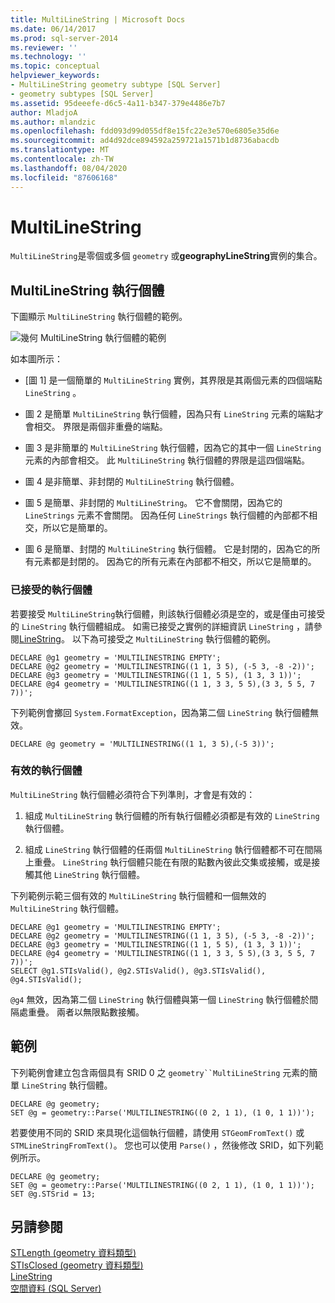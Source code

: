 ```yaml
---
title: MultiLineString | Microsoft Docs
ms.date: 06/14/2017
ms.prod: sql-server-2014
ms.reviewer: ''
ms.technology: ''
ms.topic: conceptual
helpviewer_keywords:
- MultiLineString geometry subtype [SQL Server]
- geometry subtypes [SQL Server]
ms.assetid: 95deeefe-d6c5-4a11-b347-379e4486e7b7
author: MladjoA
ms.author: mlandzic
ms.openlocfilehash: fdd093d99d055df8e15fc22e3e570e6805e35d6e
ms.sourcegitcommit: ad4d92dce894592a259721a1571b1d8736abacdb
ms.translationtype: MT
ms.contentlocale: zh-TW
ms.lasthandoff: 08/04/2020
ms.locfileid: "87606168"
---
```

# <a name="multilinestring"></a>MultiLineString
  `MultiLineString`是零個或多個 `geometry` 或**geographyLineString**實例的集合。  
  
## <a name="multilinestring-instances"></a>MultiLineString 執行個體  
 下圖顯示 `MultiLineString` 執行個體的範例。  
  
 ![幾何 MultiLineString 執行個體的範例](../../database-engine/media/multilinestring.gif "幾何 MultiLineString 執行個體的範例")  
  
 如本圖所示：  
  
-   [圖 1] 是一個簡單的 `MultiLineString` 實例，其界限是其兩個元素的四個端點 `LineString` 。  
  
-   圖 2 是簡單 `MultiLineString` 執行個體，因為只有 `LineString` 元素的端點才會相交。 界限是兩個非重疊的端點。  
  
-   圖 3 是非簡單的 `MultiLineString` 執行個體，因為它的其中一個 `LineString` 元素的內部會相交。 此 `MultiLineString` 執行個體的界限是這四個端點。  
  
-   圖 4 是非簡單、非封閉的 `MultiLineString` 執行個體。  
  
-   圖 5 是簡單、非封閉的 `MultiLineString`。 它不會關閉，因為它的 `LineStrings` 元素不會關閉。 因為任何 `LineStrings` 執行個體的內部都不相交，所以它是簡單的。  
  
-   圖 6 是簡單、封閉的 `MultiLineString` 執行個體。 它是封閉的，因為它的所有元素都是封閉的。 因為它的所有元素在內部都不相交，所以它是簡單的。  
  
### <a name="accepted-instances"></a>已接受的執行個體  
 若要接受 `MultiLineString`執行個體，則該執行個體必須是空的，或是僅由可接受的 `LineString` 執行個體組成。 如需已接受之實例的詳細資訊 `LineString` ，請參閱[LineString](../spatial/linestring.md)。 以下為可接受之 `MultiLineString` 執行個體的範例。  
  
```  
DECLARE @g1 geometry = 'MULTILINESTRING EMPTY';  
DECLARE @g2 geometry = 'MULTILINESTRING((1 1, 3 5), (-5 3, -8 -2))';  
DECLARE @g3 geometry = 'MULTILINESTRING((1 1, 5 5), (1 3, 3 1))';  
DECLARE @g4 geometry = 'MULTILINESTRING((1 1, 3 3, 5 5),(3 3, 5 5, 7 7))';  
```  
  
 下列範例會擲回 `System.FormatException`，因為第二個 `LineString` 執行個體無效。  
  
```  
DECLARE @g geometry = 'MULTILINESTRING((1 1, 3 5),(-5 3))';  
```  
  
### <a name="valid-instances"></a>有效的執行個體  
 `MultiLineString` 執行個體必須符合下列準則，才會是有效的：  
  
1.  組成 `MultiLineString` 執行個體的所有執行個體必須都是有效的 `LineString` 執行個體。  
  
2.  組成 `LineString` 執行個體的任兩個 `MultiLineString` 執行個體都不可在間隔上重疊。 `LineString` 執行個體只能在有限的點數內彼此交集或接觸，或是接觸其他 `LineString` 執行個體。  
  
 下列範例示範三個有效的 `MultiLineString` 執行個體和一個無效的 `MultiLineString` 執行個體。  
  
```  
DECLARE @g1 geometry = 'MULTILINESTRING EMPTY';  
DECLARE @g2 geometry = 'MULTILINESTRING((1 1, 3 5), (-5 3, -8 -2))';  
DECLARE @g3 geometry = 'MULTILINESTRING((1 1, 5 5), (1 3, 3 1))';  
DECLARE @g4 geometry = 'MULTILINESTRING((1 1, 3 3, 5 5),(3 3, 5 5, 7 7))';  
SELECT @g1.STIsValid(), @g2.STIsValid(), @g3.STIsValid(), @g4.STIsValid();  
```  
  
 `@g4` 無效，因為第二個 `LineString` 執行個體與第一個 `LineString` 執行個體於間隔處重疊。 兩者以無限點數接觸。  
  
## <a name="examples"></a>範例  
 下列範例會建立包含兩個具有 SRID 0 之 `geometry``MultiLineString` 元素的簡單 `LineString` 執行個體。  
  
```  
DECLARE @g geometry;  
SET @g = geometry::Parse('MULTILINESTRING((0 2, 1 1), (1 0, 1 1))');  
```  
  
 若要使用不同的 SRID 來具現化這個執行個體，請使用 `STGeomFromText()` 或 `STMLineStringFromText()`。 您也可以使用 `Parse()` ，然後修改 SRID，如下列範例所示。  
  
```  
DECLARE @g geometry;  
SET @g = geometry::Parse('MULTILINESTRING((0 2, 1 1), (1 0, 1 1))');  
SET @g.STSrid = 13;  
```  
  
## <a name="see-also"></a>另請參閱  
 [STLength &#40;geometry 資料類型&#41;](/sql/t-sql/spatial-geometry/stlength-geometry-data-type)   
 [STIsClosed &#40;geometry 資料類型&#41;](/sql/t-sql/spatial-geometry/stisclosed-geometry-data-type)   
 [LineString](../spatial/linestring.md)   
 [空間資料 &#40;SQL Server&#41;](../spatial/spatial-data-sql-server.md)  
  
  
